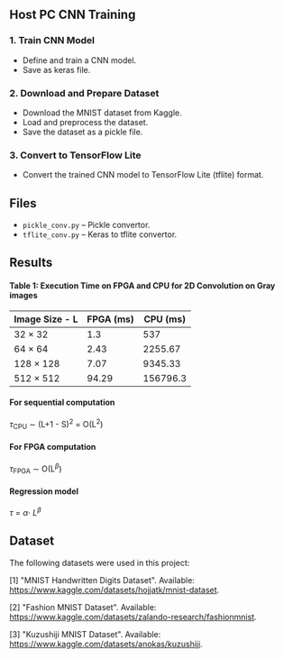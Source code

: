 ## Host PC CNN Training 
### 1. Train CNN Model
- Define and train a CNN model.
- Save as keras file.

### 2. Download and Prepare Dataset
- Download the MNIST dataset from Kaggle.
- Load and preprocess the dataset.
- Save the dataset as a pickle file.

### 3. Convert to TensorFlow Lite
- Convert the trained CNN model to TensorFlow Lite (tflite) format.

## Files
- `pickle_conv.py` – Pickle convertor.
- `tflite_conv.py` – Keras to tflite convertor.

## Results
#### Table 1: Execution Time on FPGA and CPU for 2D Convolution on Gray images

| Image Size - L | FPGA (ms) | CPU (ms)   |
|------------|-----------------|------------|
| 32 × 32    | 1.3          | 537      | 
| 64 × 64    | 2.43         | 2255.67      | 
| 128 × 128  | 7.07          | 9345.33      | 
| 512 × 512  | 94.29    | 156796.3   |
#### For sequential computation
$\tau$<sub>CPU</sub> ∼ (L+1 - S)<sup>2</sup> = O(L<sup>2</sup>)
#### For FPGA computation
$\tau$<sub>FPGA</sub> ∼ O(L<sup>$\beta$</sup>)
#### Regression model
$\tau$ = $\alpha \cdot$ $L$<sup>$\beta$</sup>
## Dataset
The following datasets were used in this project:

[1] "MNIST Handwritten Digits Dataset". Available: https://www.kaggle.com/datasets/hojjatk/mnist-dataset.

[2] "Fashion MNIST Dataset". Available: https://www.kaggle.com/datasets/zalando-research/fashionmnist.

[3] "Kuzushiji MNIST Dataset". Available: https://www.kaggle.com/datasets/anokas/kuzushiji.
